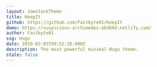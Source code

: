 ```yaml
---
layout: JamstackTheme
title: KeepIt
github: https://github.com/Fastbyte01/KeepIt
demo: https://suspicious-archimedes-ab369d.netlify.com/
author: Fastbyte01
ssg: Hugo
date: 2019-02-03T09:52:26.000Z
description: The most powerful minimal Hugo theme.
stale: false
---
```

